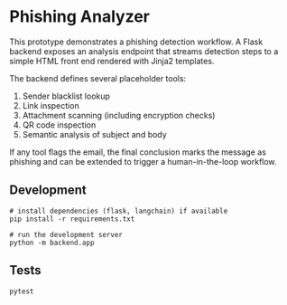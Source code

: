 # Phishing Analyzer

This prototype demonstrates a phishing detection workflow. A Flask backend exposes an analysis endpoint that streams detection steps to a simple HTML front end rendered with Jinja2 templates.

The backend defines several placeholder tools:

1. Sender blacklist lookup
2. Link inspection
3. Attachment scanning (including encryption checks)
4. QR code inspection
5. Semantic analysis of subject and body

If any tool flags the email, the final conclusion marks the message as phishing and can be extended to trigger a human-in-the-loop workflow.

## Development

```
# install dependencies (flask, langchain) if available
pip install -r requirements.txt

# run the development server
python -m backend.app
```

## Tests

```
pytest
```
